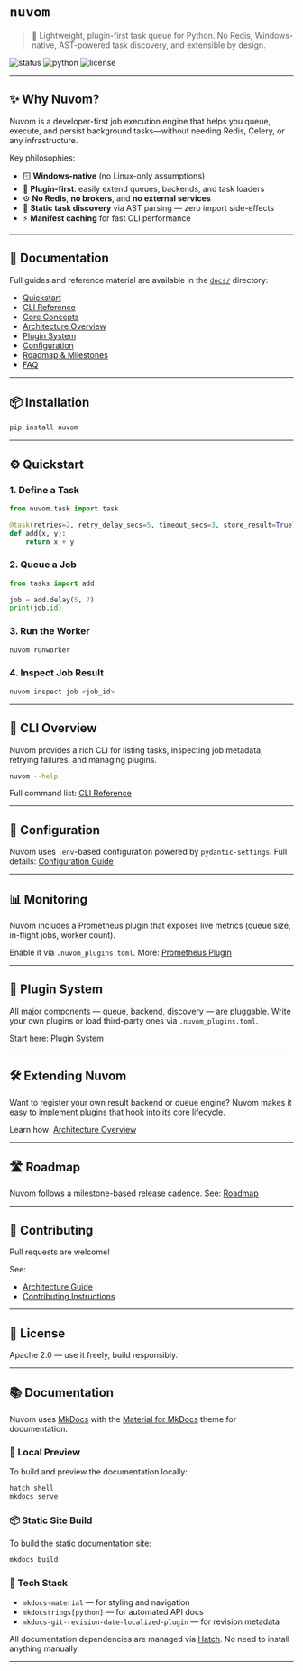 # `nuvom`

> 🧠 Lightweight, plugin-first task queue for Python. No Redis, Windows-native, AST-powered task discovery, and extensible by design.

![status](https://img.shields.io/badge/version-v0.10-blue)
![python](https://img.shields.io/badge/python-3.8%2B-yellow)
![license](https://img.shields.io/badge/license-Apache--2.0-green)

---

## ✨ Why Nuvom?

Nuvom is a developer-first job execution engine that helps you queue, execute, and persist background tasks—without needing Redis, Celery, or any infrastructure.

Key philosophies:

- 🪟 **Windows-native** (no Linux-only assumptions)
- 🔌 **Plugin-first**: easily extend queues, backends, and task loaders
- ⚙️ **No Redis**, **no brokers**, and **no external services**
- 📜 **Static task discovery** via AST parsing — zero import side-effects
- ⚡ **Manifest caching** for fast CLI performance

---

## 📖 Documentation

Full guides and reference material are available in the [`docs/`](./docs) directory:

- [Quickstart](docs/quickstart.md)
- [CLI Reference](docs/cli.md)
- [Core Concepts](docs/concepts.md)
- [Architecture Overview](docs/architecture.md)
- [Plugin System](docs/plugins.md)
- [Configuration](docs/configuration.md)
- [Roadmap & Milestones](docs/roadmap.md)
- [FAQ](docs/faq.md)

---

## 📦 Installation

```bash
pip install nuvom
```

---

## ⚙️ Quickstart

### 1. Define a Task

```python
from nuvom.task import task

@task(retries=2, retry_delay_secs=5, timeout_secs=3, store_result=True)
def add(x, y):
    return x + y
```

### 2. Queue a Job

```python
from tasks import add

job = add.delay(5, 7)
print(job.id)
```

### 3. Run the Worker

```bash
nuvom runworker
```

### 4. Inspect Job Result

```bash
nuvom inspect job <job_id>
```

---

## 🧪 CLI Overview

Nuvom provides a rich CLI for listing tasks, inspecting job metadata, retrying failures, and managing plugins.

```bash
nuvom --help
```

Full command list: [CLI Reference](docs/cli.md)

---

## 🔧 Configuration

Nuvom uses `.env`-based configuration powered by `pydantic-settings`.
Full details: [Configuration Guide](docs/configuration.md)

---

## 📊 Monitoring

Nuvom includes a Prometheus plugin that exposes live metrics (queue size, in-flight jobs, worker count).

Enable it via `.nuvom_plugins.toml`.
More: [Prometheus Plugin](docs/plugins.md#prometheus-plugin)

---

## 🧩 Plugin System

All major components — queue, backend, discovery — are pluggable.
Write your own plugins or load third-party ones via `.nuvom_plugins.toml`.

Start here: [Plugin System](docs/plugins.md)

---

## 🛠 Extending Nuvom

Want to register your own result backend or queue engine?
Nuvom makes it easy to implement plugins that hook into its core lifecycle.

Learn how: [Architecture Overview](docs/architecture.md#plugin-architecture)

---

## 🛣 Roadmap

Nuvom follows a milestone-based release cadence.
See: [Roadmap](docs/roadmap.md)

---

## 👥 Contributing

Pull requests are welcome!

See:

- [Architecture Guide](docs/architecture.md)
- [Contributing Instructions](docs/contributing.md)

---

## 🪪 License

Apache 2.0 — use it freely, build responsibly.

---

## 📚 Documentation

Nuvom uses [MkDocs](https://www.mkdocs.org/) with the [Material for MkDocs](https://squidfunk.github.io/mkdocs-material/) theme for documentation.

### 🧪 Local Preview

To build and preview the documentation locally:

```bash
hatch shell
mkdocs serve
````

### 📦 Static Site Build

To build the static documentation site:

```bash
mkdocs build
```

### 🧰 Tech Stack

- `mkdocs-material` — for styling and navigation
- `mkdocstrings[python]` — for automated API docs
- `mkdocs-git-revision-date-localized-plugin` — for revision metadata

All documentation dependencies are managed via [Hatch](https://hatch.pypa.io). No need to install anything manually.

---

